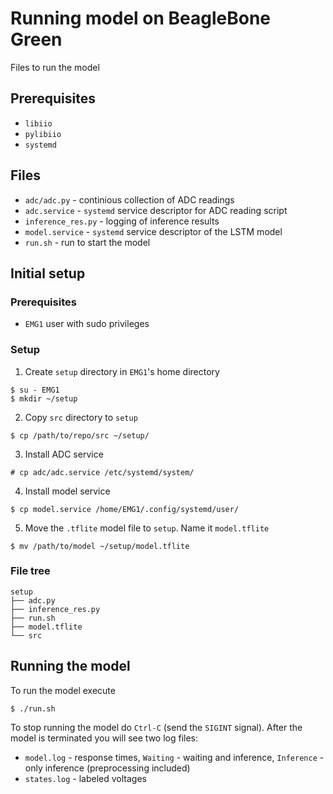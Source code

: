# Running model on BeagleBone Green
Files to run the model

## Prerequisites
- `libiio`
- `pylibiio`
- `systemd`

## Files
- `adc/adc.py` - continious collection of ADC readings
- `adc.service` - `systemd` service descriptor for ADC reading script
- `inference_res.py` - logging of inference results
- `model.service` - `systemd` service descriptor of the LSTM model
- `run.sh` - run to start the model

## Initial setup
### Prerequisites
- `EMG1` user with sudo privileges
### Setup
1. Create `setup` directory in `EMG1`'s home directory
```
$ su - EMG1
$ mkdir ~/setup
```
2. Copy `src` directory to `setup`
```
$ cp /path/to/repo/src ~/setup/
```
3. Install ADC service
```
# cp adc/adc.service /etc/systemd/system/
```
4. Install model service
```
$ cp model.service /home/EMG1/.config/systemd/user/
```
5. Move the `.tflite` model file to `setup`. Name it `model.tflite`
```
$ mv /path/to/model ~/setup/model.tflite
```

### File tree
```
setup
├── adc.py
├── inference_res.py
├── run.sh
├── model.tflite
└── src
```

## Running the model
To run the model execute
```
$ ./run.sh
```
To stop running the model do `Ctrl-C` (send the `SIGINT` signal). After the model is terminated you will see two log files:
- `model.log` - response times, `Waiting` - waiting and inference, `Inference` - only inference (preprocessing included)
- `states.log` - labeled voltages